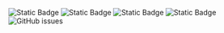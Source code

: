 ![Static Badge](https://img.shields.io/badge/blacklists-60-000000) ![Static Badge](https://img.shields.io/badge/blacklisted-3119941-cc0000) ![Static Badge](https://img.shields.io/badge/whitelisted-2244-00CC00) ![Static Badge](https://img.shields.io/badge/streaming_blacklist-28107-000000) ![GitHub issues](https://img.shields.io/github/issues/fabriziosalmi/blacklists)
